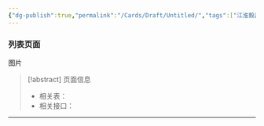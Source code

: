 ```yaml
---
{"dg-publish":true,"permalink":"/Cards/Draft/Untitled/","tags":["江淮毅昌/蝶创I-MES/MES"]}
---
```




### 列表页面

图片

> [!abstract] 页面信息
> - 相关表：
> - 相关接口：




---

